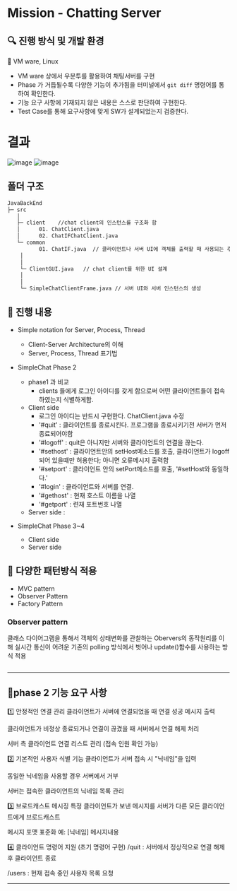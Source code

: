 # Mission - Chatting Server

## 🔍 진행 방식 및 개발 환경
🎯 VM ware, Linux

- VM ware 상에서 우분투를 활용하여 채팅서버를 구현
- Phase 가 거듭될수록 다양한 기능이 추가됨을 터미널에서 `git diff` 명령어를 통하여 확인한다.   
- 기능 요구 사항에 기재되지 않은 내용은 스스로 판단하여 구현한다.
- Test Case를 통해 요구사항에 맞게 SW가 설계되었는지 검증한다.
# 결과
![image](https://github.com/user-attachments/assets/0e9a5329-4c8f-47ac-aa56-c48ac282a2b0)
![image](https://github.com/user-attachments/assets/852f8b0a-0764-460c-8b1b-341c4dc95d6b)


## 폴더 구조
```sh
JavaBackEnd
├─ src 
   │  
   ├─ client    //chat client의 인스턴스를 구조화 함
   │      01. ChatClient.java   
   │      02. ChatIFChatClient.java 
   └─ common
          01. ChatIF.java  // 클라이언트나 서버 UI에 객체를 출력할 때 사용되는 추상 메소드를 implement하는 인터페이스
    │
    │
    └─ ClientGUI.java   // chat client를 위한 UI 설계
    │
    │
    └─ SimpleChatClientFrame.java // 서버 UI와 서버 인스턴스의 생성
```
## 📮 진행 내용

- Simple notation for Server, Process, Thread
    - Client-Server Architecture의 이해
    - Server, Process, Thread 표기법
    
- SimpleChat Phase 2
    - phase1 과 비교
        - clients 들에게 로그인 아이디를 갖게 함으로써 어떤 클라이언트들이 접속하였는지 식별하게함.
    - Client side
        - 로그인 아이디는 반드시 구현한다. ChatClient.java 수정 
        - '#quit' : 클라이언트를 종료시킨다. 프로그램을 종료시키기전 서버가 먼저 종료되어야함
        - '#logoff' : quit은 아니지만 서버와 클라이언트의 연결을 끊는다.
        - '#sethost<host>' : 클라이언트안의 setHost메소드를 호출, 클라이언트가 logoff되어 있을떄만 허용한다; 아니면 오류메시지 출력함
        - '#setport' : 클라이언트 안의 setPort메소드를 호출, '#setHost와 동일하다.' 
        - '#login' : 클라이언트와 서버를 연결. 
        - '#gethost' : 현재 호스트 이름을 나열
        - '#getport' : 련재 포트번호 나열
    - Server side :
    
- SimpleChat Phase 3~4
    - Client side
    - Server side

## 🚨 다양한 패턴방식 적용

- MVC pattern
- Observer Pattern 
- Factory Pattern 

### Observer pattern
클래스 다이어그램을 통해서 객체의 상태변화를 관찰하는 Obervers의 동작원리를 이해
실시간 통신이 어려운 기존의 polling 방식에서 벗어나 update()함수를 사용하는 방식 적용


```

```

---

## 🚀phase 2 기능 요구 사항

1️⃣ 안정적인 연결 관리
클라이언트가 서버에 연결되었을 때 연결 성공 메시지 출력

클라이언트가 비정상 종료되거나 연결이 끊겼을 때 서버에서 연결 해제 처리

서버 측 클라이언트 연결 리스트 관리 (접속 인원 확인 가능)

2️⃣ 기본적인 사용자 식별 기능
클라이언트가 서버 접속 시 "닉네임"을 입력

동일한 닉네임을 사용할 경우 서버에서 거부

서버는 접속한 클라이언트의 닉네임 목록 관리

3️⃣ 브로드캐스트 메시징
특정 클라이언트가 보낸 메시지를 서버가 다른 모든 클라이언트에게 브로드캐스트

메시지 포맷 표준화
예: [닉네임] 메시지내용

4️⃣ 클라이언트 명령어 지원 (초기 명령어 구현)
/quit : 서버에서 정상적으로 연결 해제 후 클라이언트 종료

/users : 현재 접속 중인 사용자 목록 요청

---
